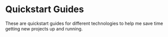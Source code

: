 # Quickstart Guides

These are quickstart guides for different technologies to help me save time getting new projects up and running.
